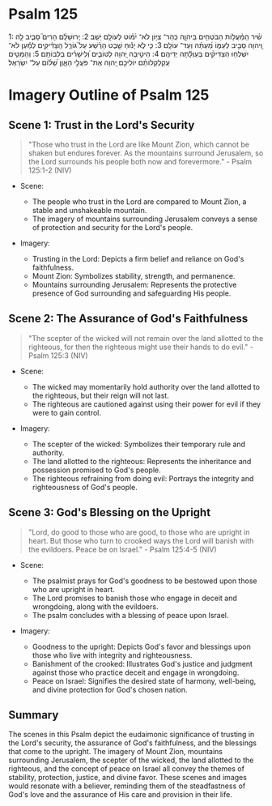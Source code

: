 # Psalm 125
1: שִׁ֗יר הַֽמַּ֫עֲל֥וֹת הַבֹּטְחִ֥ים בַּיהוָ֑ה כְּֽהַר־ צִיּ֥וֹן לֹא־ יִ֝מּ֗וֹט לְעוֹלָ֥ם יֵשֵֽׁב׃
2: יְֽרוּשָׁלִַ֗ם הָרִים֮ סָבִ֪יב לָ֥הּ וַ֭יהוָה סָבִ֣יב לְעַמּ֑וֹ מֵ֝עַתָּ֗ה וְעַד־ עוֹלָֽם׃
3: כִּ֤י לֹ֪א יָנ֡וּחַ שֵׁ֤בֶט הָרֶ֗שַׁע עַל֮ גּוֹרַ֪ל הַֽצַּדִּ֫יקִ֥ים לְמַ֡עַן לֹא־ יִשְׁלְח֖וּ הַצַּדִּיקִ֨ים בְּעַוְלָ֬תָה יְדֵיהֶֽם׃
4: הֵיטִ֣יבָה יְ֭הוָה לַטּוֹבִ֑ים וְ֝לִֽישָׁרִ֗ים בְּלִבּוֹתָֽם׃
5: וְהַמַּטִּ֤ים עַֽקַלְקַלּוֹתָ֗ם יוֹלִיכֵ֣ם יְ֭הוָה אֶת־ פֹּעֲלֵ֣י הָאָ֑וֶן שָׁ֝ל֗וֹם עַל־ יִשְׂרָאֵֽל׃

# Imagery Outline of Psalm 125

## Scene 1: Trust in the Lord's Security

> "Those who trust in the Lord are like Mount Zion, which cannot be shaken but endures forever. As the mountains surround Jerusalem, so the Lord surrounds his people both now and forevermore." - Psalm 125:1-2 (NIV)

- Scene:
  - The people who trust in the Lord are compared to Mount Zion, a stable and unshakeable mountain.
  - The imagery of mountains surrounding Jerusalem conveys a sense of protection and security for the Lord's people.

- Imagery:
  - Trusting in the Lord: Depicts a firm belief and reliance on God's faithfulness.
  - Mount Zion: Symbolizes stability, strength, and permanence.
  - Mountains surrounding Jerusalem: Represents the protective presence of God surrounding and safeguarding His people.

## Scene 2: The Assurance of God's Faithfulness

> "The scepter of the wicked will not remain over the land allotted to the righteous, for then the righteous might use their hands to do evil." - Psalm 125:3 (NIV)

- Scene:
  - The wicked may momentarily hold authority over the land allotted to the righteous, but their reign will not last.
  - The righteous are cautioned against using their power for evil if they were to gain control.

- Imagery:
  - The scepter of the wicked: Symbolizes their temporary rule and authority.
  - The land allotted to the righteous: Represents the inheritance and possession promised to God's people.
  - The righteous refraining from doing evil: Portrays the integrity and righteousness of God's people.

## Scene 3: God's Blessing on the Upright

> "Lord, do good to those who are good, to those who are upright in heart. But those who turn to crooked ways the Lord will banish with the evildoers. Peace be on Israel." - Psalm 125:4-5 (NIV)

- Scene:
  - The psalmist prays for God's goodness to be bestowed upon those who are upright in heart.
  - The Lord promises to banish those who engage in deceit and wrongdoing, along with the evildoers.
  - The psalm concludes with a blessing of peace upon Israel.

- Imagery:
  - Goodness to the upright: Depicts God's favor and blessings upon those who live with integrity and righteousness.
  - Banishment of the crooked: Illustrates God's justice and judgment against those who practice deceit and engage in wrongdoing.
  - Peace on Israel: Signifies the desired state of harmony, well-being, and divine protection for God's chosen nation.

## Summary

The scenes in this Psalm depict the eudaimonic significance of trusting in the Lord's security, the assurance of God's faithfulness, and the blessings that come to the upright. The imagery of Mount Zion, mountains surrounding Jerusalem, the scepter of the wicked, the land allotted to the righteous, and the concept of peace on Israel all convey the themes of stability, protection, justice, and divine favor. These scenes and images would resonate with a believer, reminding them of the steadfastness of God's love and the assurance of His care and provision in their life.